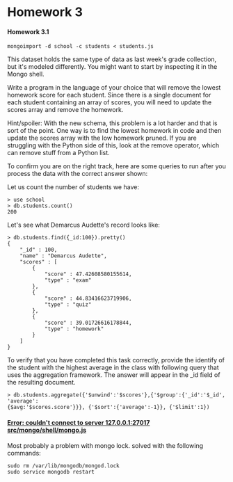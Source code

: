 Homework 3
=====

#### Homework 3.1

```
mongoimport -d school -c students < students.js
```

This dataset holds the same type of data as last week's grade collection, but it's modeled differently. You might want to start by inspecting it in the Mongo shell.

Write a program in the language of your choice that will remove the lowest homework score for each student. Since there is a single document for each student containing an array of scores, you will need to update the scores array and remove the homework.

Hint/spoiler: With the new schema, this problem is a lot harder and that is sort of the point. One way is to find the lowest homework in code and then update the scores array with the low homework pruned. If you are struggling with the Python side of this, look at the remove operator, which can remove stuff from a Python list.

To confirm you are on the right track, here are some queries to run after you process the data with the correct answer shown:

Let us count the number of students we have:
```
> use school
> db.students.count() 
200
```

Let's see what Demarcus Audette's record looks like:
```
> db.students.find({_id:100}).pretty()
{
	"_id" : 100,
	"name" : "Demarcus Audette",
	"scores" : [
		{
			"score" : 47.42608580155614,
			"type" : "exam"
		},
		{
			"score" : 44.83416623719906,
			"type" : "quiz"
		},
		{
			"score" : 39.01726616178844,
			"type" : "homework"
		}
	]
}
```

To verify that you have completed this task correctly, provide the identify of the student with the highest average in the class with following query that uses the aggregation framework. The answer will appear in the _id field of the resulting document.
```
> db.students.aggregate({'$unwind':'$scores'},{'$group':{'_id':'$_id', 'average':
{$avg:'$scores.score'}}}, {'$sort':{'average':-1}}, {'$limit':1})
```

#### <a href="http://stackoverflow.com/questions/19527564/mongo-couldnt-connect-to-server-127-0-0-127017-at-src-mongo-shell-mongo-js14">Error: couldn't connect to server 127.0.0.1:27017 src/mongo/shell/mongo.js</a>

Most probably a problem with mongo lock. solved with the following commands:
```
sudo rm /var/lib/mongodb/mongod.lock
sudo service mongodb restart
```
